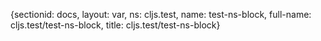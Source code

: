 {sectionid: docs, layout: var, ns: cljs.test, name: test-ns-block, full-name: cljs.test/test-ns-block,
  title: cljs.test/test-ns-block}

